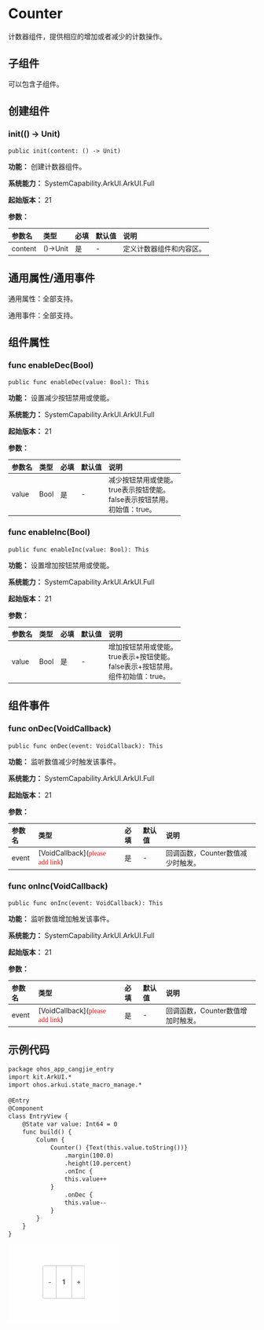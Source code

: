 # Counter

计数器组件，提供相应的增加或者减少的计数操作。

## 子组件

可以包含子组件。

## 创建组件

### init(() -> Unit)

```cangjie
public init(content: () -> Unit)
```

**功能：** 创建计数器组件。

**系统能力：** SystemCapability.ArkUI.ArkUI.Full

**起始版本：** 21

**参数：**

|参数名|类型|必填|默认值|说明|
|:---|:---|:---|:---|:---|
|content|()->Unit|是|-|定义计数器组件和内容区。|

## 通用属性/通用事件

通用属性：全部支持。

通用事件：全部支持。

## 组件属性

### func enableDec(Bool)

```cangjie
public func enableDec(value: Bool): This
```

**功能：** 设置减少按钮禁用或使能。

**系统能力：** SystemCapability.ArkUI.ArkUI.Full

**起始版本：** 21

**参数：**

|参数名|类型|必填|默认值|说明|
|:---|:---|:---|:---|:---|
|value|Bool|是|-|减少按钮禁用或使能。<br>true表示按钮使能。<br>false表示按钮禁用。<br>初始值：true。|

### func enableInc(Bool)

```cangjie
public func enableInc(value: Bool): This
```

**功能：** 设置增加按钮禁用或使能。

**系统能力：** SystemCapability.ArkUI.ArkUI.Full

**起始版本：** 21

**参数：**

|参数名|类型|必填|默认值|说明|
|:---|:---|:---|:---|:---|
|value|Bool|是|-|增加按钮禁用或使能。<br>true表示+按钮使能。<br>false表示+按钮禁用。<br>组件初始值：true。|

## 组件事件

### func onDec(VoidCallback)

```cangjie
public func onDec(event: VoidCallback): This
```

**功能：** 监听数值减少时触发该事件。

**系统能力：** SystemCapability.ArkUI.ArkUI.Full

**起始版本：** 21

**参数：**

|参数名|类型|必填|默认值|说明|
|:---|:---|:---|:---|:---|
|event|[VoidCallback](<font color="red" face="bold">please add link</font>)|是|-|回调函数，Counter数值减少时触发。|

### func onInc(VoidCallback)

```cangjie
public func onInc(event: VoidCallback): This
```

**功能：** 监听数值增加触发该事件。

**系统能力：** SystemCapability.ArkUI.ArkUI.Full

**起始版本：** 21

**参数：**

|参数名|类型|必填|默认值|说明|
|:---|:---|:---|:---|:---|
|event|[VoidCallback](<font color="red" face="bold">please add link</font>)|是|-|回调函数，Counter数值增加时触发。|

## 示例代码

<!-- run -->

```cangjie
package ohos_app_cangjie_entry
import kit.ArkUI.*
import ohos.arkui.state_macro_manage.*

@Entry
@Component
class EntryView {
    @State var value: Int64 = 0
    func build() {
        Column {
            Counter() {Text(this.value.toString())}
                .margin(100.0)
                .height(10.percent)
                .onInc {
                this.value++
            }
                .onDec {
                this.value--
            }
        }
    }
}
```

![counter](figures/counter.gif)
